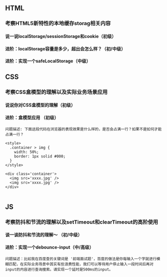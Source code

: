 ## HTML

### 考察HTML5新特性的本地缓存storag相关内容

#### 说一说localStorage/sessionStorage和cookie（初级）

#### 进阶：localStorage容量是多少，超出会怎么样？（初/中级）

#### 进阶：实现一个safeLocalStorage（中级）

## CSS

### 考察CSS盒模型的理解以及实际业务场景应用

#### 说说你对CSS盒模型的理解（初级）

#### 进阶：盒模型应用 （初级）
```
问题描述: 下面这段代码在浏览器的表现效果是什么样的，是否会占满一行？如果不是如何才能占满一行？

<style>
  .container > img {
    width: 50%;
    border: 1px solid #000;
  }
</style>

<div class='container'>
  <img src='xxxx.jpg' />
  <img src='xxxx.jpg' />
</div>


```

## JS

### 考察防抖和节流的理解以及setTimeout和clearTimeout的高阶使用

#### 谈一谈防抖和节流的理解～ （初/中级）

#### 进阶：实现一个debounce-input（中/高级）
```
问题描述：比如我在百度查的关键词是 '前端面试题'，百度的做法是你每输入一个字就进行模糊匹配，在实际业务场景中其实有些浪费性能，我们可以等待用户停止输入一段时间后再对input的内容进行查询搜索。请实现一个延时是500ms的input。
```